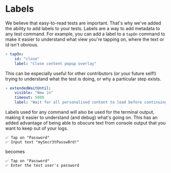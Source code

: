 # Labels

We believe that easy-to-read tests are important. That's why we've added the ability to add labels to your tests. Labels are a way to add metadata to any test command. For example, you can add a label to a `tapOn` command to make it easier to understand what view you're tapping on, where the text or id isn't obvious.

```yaml
- tapOn:
    id: "close"
    label: "Close content popup overlay"
```

This can be especially useful for other contributors (or your future self!) trying to understand what the test is doing, or why a particular step exists.

```yaml
- extendedWaitUntil:
    visible: "New in"
    timeout: 5000
    label: "Wait for all personalised content to load before continuing"
```

Labels used for any command will also be used for the terminal output, making it easier to understand (and debug) what's going on. This has an added advantage of being able to obscure text from console output that you want to keep out of your logs.

```
✅ Tap on "Password"
✅ Input text "mySecr3tPassw0rd!"
```
becomes
```
✅ Tap on "Password"
✅ Enter the test user's password
```
